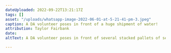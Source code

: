 ```yaml
---
dateUploaded: 2022-09-22T13:21:17Z
tags: []
asset: "/uploads/whatsapp-image-2022-06-01-at-5-21-41-pm-3.jpeg"
caption: A DA volunteer poses in front of a huge shipment of water!
attribution: Taylor Fairbank
date: 
altText: A DA volunteer poses in front of several stacked pallets of seltzer water.

---
```

